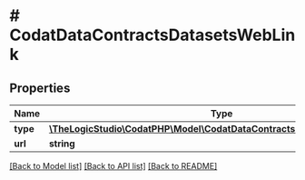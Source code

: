 # # CodatDataContractsDatasetsWebLink

## Properties

Name | Type | Description | Notes
------------ | ------------- | ------------- | -------------
**type** | [**\TheLogicStudio\CodatPHP\Model\CodatDataContractsDatasetsWebLinkType**](CodatDataContractsDatasetsWebLinkType.md) |  |
**url** | **string** |  | [optional]

[[Back to Model list]](../../README.md#models) [[Back to API list]](../../README.md#endpoints) [[Back to README]](../../README.md)

